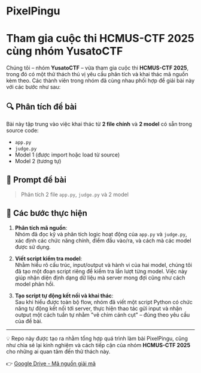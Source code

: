 # PixelPingu

# Tham gia cuộc thi **HCMUS-CTF 2025** cùng nhóm **YusatoCTF**

Chúng tôi – nhóm **YusatoCTF** – vừa tham gia cuộc thi **HCMUS-CTF 2025**, trong đó có một thử thách thú vị yêu cầu phân tích và khai thác mã nguồn kèm theo. Các thành viên trong nhóm đã cùng nhau phối hợp để giải bài này với các bước như sau:

## 🔍 Phân tích đề bài

Bài này tập trung vào việc khai thác từ **2 file chính** và **2 model** có sẵn trong source code:

- `app.py`
- `judge.py`
- Model 1 (được import hoặc load từ source)
- Model 2 (tương tự)

## 🧠 Prompt đề bài

> Phân tích 2 file `app.py`, `judge.py` và 2 model

## 📂 Các bước thực hiện

1. **Phân tích mã nguồn**:  
   Nhóm đã đọc kỹ và phân tích logic hoạt động của `app.py` và `judge.py`, xác định các chức năng chính, điểm đầu vào/ra, và cách mà các model được sử dụng.

2. **Viết script kiểm tra model**:  
   Nhằm hiểu rõ cấu trúc, input/output và hành vi của hai model, chúng tôi đã tạo một đoạn script riêng để kiểm tra lần lượt từng model. Việc này giúp nhận diện định dạng dữ liệu mà server mong đợi cũng như cách model phản hồi.

3. **Tạo script tự động kết nối và khai thác**:  
   Sau khi hiểu được toàn bộ flow, nhóm đã viết một script Python có chức năng tự động kết nối tới server, thực hiện thao tác gửi input và nhận output một cách tuần tự nhằm "vẽ chim cánh cụt" – đúng theo yêu cầu của đề bài.

---

💡 Repo này được tạo ra nhằm tổng hợp quá trình làm bài PixelPingu, cũng như chia sẻ lại kinh nghiệm và cách tiếp cận của nhóm **HCMUS-CTF 2025** cho những ai quan tâm đến thử thách này.

👉 [Google Drive - Mã nguồn giải mã](https://drive.google.com/file/d/1HRUMaou3gSlXAgIX2WUUNLNnlzylTDIr/view?usp=sharing)

